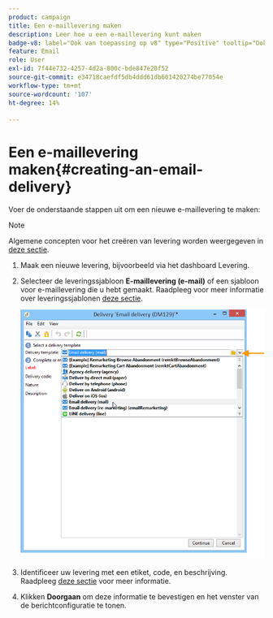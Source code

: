 ```yaml
---
product: campaign
title: Een e-maillevering maken
description: Leer hoe u een e-maillevering kunt maken
badge-v8: label="Ook van toepassing op v8" type="Positive" tooltip="Ook van toepassing op campagne v8"
feature: Email
role: User
exl-id: 7f44e732-4257-4d2a-800c-bde847e20f52
source-git-commit: e34718caefdf5db4ddd61db601420274be77054e
workflow-type: tm+mt
source-wordcount: '107'
ht-degree: 14%

---
```


# Een e-maillevering maken{#creating-an-email-delivery}

Voer de onderstaande stappen uit om een nieuwe e-maillevering te maken:

>[!NOTE]
>
>Algemene concepten voor het creëren van levering worden weergegeven in [deze sectie](steps-about-delivery-creation-steps.md).

1. Maak een nieuwe levering, bijvoorbeeld via het dashboard Levering.
1. Selecteer de leveringssjabloon **E-maillevering (e-mail)** of een sjabloon voor e-maillevering die u hebt gemaakt. Raadpleeg voor meer informatie over leveringssjablonen [deze sectie](about-templates.md).

   ![](assets/s_ncs_user_wizard_email01_1.png)

1. Identificeer uw levering met een etiket, code, en beschrijving. Raadpleeg [deze sectie](steps-create-and-identify-the-delivery.md#identifying-the-delivery) voor meer informatie.
1. Klikken **Doorgaan** om deze informatie te bevestigen en het venster van de berichtconfiguratie te tonen.

